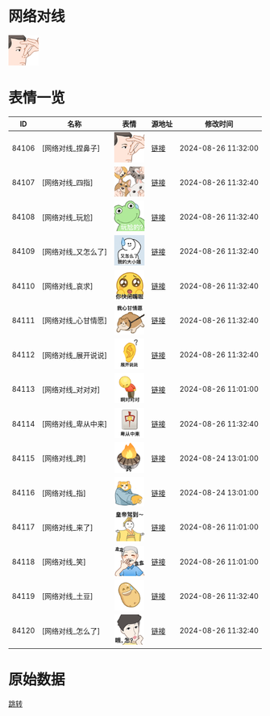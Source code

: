 # 网络对线

<img src="./cover.png" height="60" alt="cover" />

# 表情一览

|ID|名称|表情|源地址|修改时间|
|----|----|----|----|----|
|84106|[网络对线_捏鼻子]|<img src="./pic/084106_%5B网络对线_捏鼻子%5D.png" height="60" alt="捏鼻子"/>|[链接](https://i0.hdslb.com/bfs/garb/382d0f1ad979cc56ebcf38d6f1aad8c54e4ed27c.png)|2024-08-26 11:32:00|
|84107|[网络对线_四指]|<img src="./pic/084107_%5B网络对线_四指%5D.png" height="60" alt="四指"/>|[链接](https://i0.hdslb.com/bfs/garb/83d48b9640721e05f1e4de5c0066374a31e2125a.png)|2024-08-26 11:32:40|
|84108|[网络对线_玩尬]|<img src="./pic/084108_%5B网络对线_玩尬%5D.png" height="60" alt="玩尬"/>|[链接](https://i0.hdslb.com/bfs/garb/77d28bfb2e7bdd5db4b223fe0be6d80a4013cb03.png)|2024-08-26 11:32:40|
|84109|[网络对线_又怎么了]|<img src="./pic/084109_%5B网络对线_又怎么了%5D.png" height="60" alt="又怎么了"/>|[链接](https://i0.hdslb.com/bfs/garb/1ffaf92b92c3eda7e5650607d672486fdd3c3ab5.png)|2024-08-26 11:32:40|
|84110|[网络对线_哀求]|<img src="./pic/084110_%5B网络对线_哀求%5D.png" height="60" alt="哀求"/>|[链接](https://i0.hdslb.com/bfs/garb/85658f3c335994405b28080ea37e27a6f5bd3149.png)|2024-08-26 11:32:40|
|84111|[网络对线_心甘情愿]|<img src="./pic/084111_%5B网络对线_心甘情愿%5D.png" height="60" alt="心甘情愿"/>|[链接](https://i0.hdslb.com/bfs/garb/e5640672a12417987cc17106c206be6872faea1d.png)|2024-08-26 11:32:40|
|84112|[网络对线_展开说说]|<img src="./pic/084112_%5B网络对线_展开说说%5D.png" height="60" alt="展开说说"/>|[链接](https://i0.hdslb.com/bfs/garb/0176fef6f9374daa4650ca8c80808b4c12ea8d12.png)|2024-08-26 11:32:40|
|84113|[网络对线_对对对]|<img src="./pic/084113_%5B网络对线_对对对%5D.png" height="60" alt="对对对"/>|[链接](https://i0.hdslb.com/bfs/garb/58515960312e25318fea216c2072384b6ed1ad19.png)|2024-08-26 11:01:00|
|84114|[网络对线_卑从中来]|<img src="./pic/084114_%5B网络对线_卑从中来%5D.png" height="60" alt="卑从中来"/>|[链接](https://i0.hdslb.com/bfs/garb/5677cdc9abeeedf9002baa6176c4f3ec36e110d1.png)|2024-08-26 11:32:40|
|84115|[网络对线_跨]|<img src="./pic/084115_%5B网络对线_跨%5D.png" height="60" alt="跨"/>|[链接](https://i0.hdslb.com/bfs/garb/92cc337930247c74ab046d03df12a27eef7994e5.png)|2024-08-24 13:01:00|
|84116|[网络对线_指]|<img src="./pic/084116_%5B网络对线_指%5D.png" height="60" alt="指"/>|[链接](https://i0.hdslb.com/bfs/garb/9d7b28bbcbfd1a9654e595628f2ca7b3d010f32f.png)|2024-08-24 13:01:00|
|84117|[网络对线_来了]|<img src="./pic/084117_%5B网络对线_来了%5D.png" height="60" alt="来了"/>|[链接](https://i0.hdslb.com/bfs/garb/250464e81343d971b500c75027cf997cd1ea8305.png)|2024-08-26 11:01:00|
|84118|[网络对线_笑]|<img src="./pic/084118_%5B网络对线_笑%5D.png" height="60" alt="笑"/>|[链接](https://i0.hdslb.com/bfs/garb/2ec9cf6d98b3626b4fa873d4a72cae2362eb4bc3.png)|2024-08-26 11:01:00|
|84119|[网络对线_土豆]|<img src="./pic/084119_%5B网络对线_土豆%5D.png" height="60" alt="土豆"/>|[链接](https://i0.hdslb.com/bfs/garb/5a80a2ae6b301b3f9a604d77e66aa15baa1ae91a.png)|2024-08-26 11:32:40|
|84120|[网络对线_怎么了]|<img src="./pic/084120_%5B网络对线_怎么了%5D.png" height="60" alt="怎么了"/>|[链接](https://i0.hdslb.com/bfs/garb/2d135e9af60fadb2b5671ced62edab22b9cdc27a.png)|2024-08-26 11:32:40|

# 原始数据

[跳转](./raw.json)

